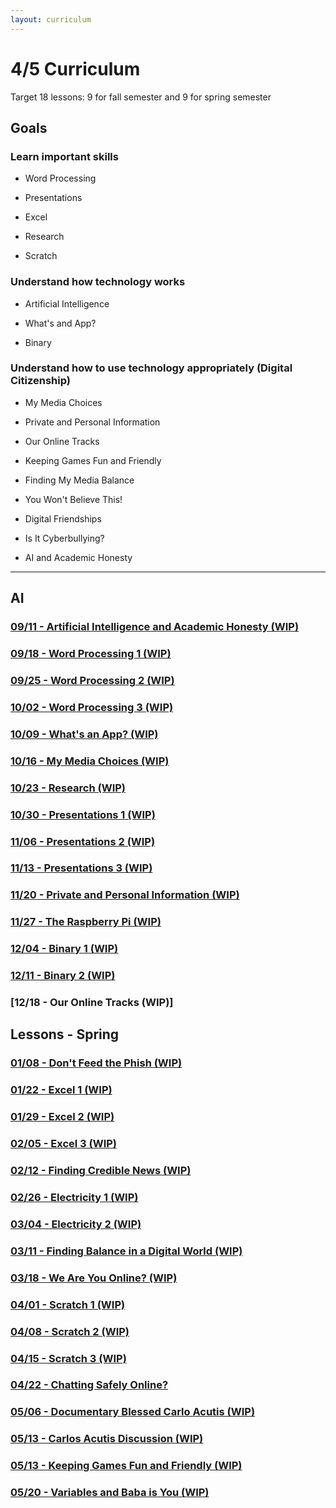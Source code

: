 ```yaml
---
layout: curriculum
---
```


# 4/5 Curriculum

Target 18 lessons: 9 for fall semester and 9 for spring semester

## Goals

### Learn important skills

* Word Processing

* Presentations

* Excel

* Research

* Scratch


### Understand how technology works

* Artificial Intelligence

* What's and App?

* Binary


### Understand how to use technology appropriately (Digital Citizenship)

* My Media Choices

* Private and Personal Information

* Our Online Tracks

* Keeping Games Fun and Friendly

* Finding My Media Balance

* You Won't Believe This!

* Digital Friendships

* Is It Cyberbullying?

* AI and Academic Honesty

---

## AI

### [09/11 - Artificial Intelligence and Academic Honesty (WIP)]()

### [09/18 - Word Processing 1 (WIP)]()

### [09/25 - Word Processing 2 (WIP)]()

### [10/02 - Word Processing 3 (WIP)]()

### [10/09 - What's an App? (WIP)]()

### [10/16 - My Media Choices (WIP)]()

### [10/23 - Research (WIP)]()

### [10/30 - Presentations 1 (WIP)]()

### [11/06 - Presentations 2 (WIP)]()

### [11/13 - Presentations 3 (WIP)]()

### [11/20 - Private and Personal Information (WIP)]()

### [11/27 - The Raspberry Pi (WIP)]()

### [12/04 - Binary 1 (WIP)]()

### [12/11 - Binary 2 (WIP)]()

### [12/18 - Our Online Tracks (WIP)]

## Lessons - Spring

### [01/08 - Don't Feed the Phish (WIP)]()

### [01/22 - Excel 1 (WIP)]()

### [01/29 - Excel 2 (WIP)]()

### [02/05 - Excel 3 (WIP)]()

### [02/12 - Finding Credible News (WIP)]()

### [02/26 - Electricity 1 (WIP)]()

### [03/04 - Electricity 2 (WIP)]()

### [03/11 - Finding Balance in a Digital World (WIP)]()

### [03/18 - We Are You Online? (WIP)]()

### [04/01 - Scratch 1 (WIP)]()

### [04/08 - Scratch 2 (WIP)]()

### [04/15 - Scratch 3 (WIP)]()

### [04/22 - Chatting Safely Online?]()

### [05/06 - Documentary Blessed Carlo Acutis (WIP)]()

### [05/13 - Carlos Acutis Discussion (WIP)]()

### [05/13 - Keeping Games Fun and Friendly (WIP)]()

### [05/20 - Variables and Baba is You (WIP)]()
